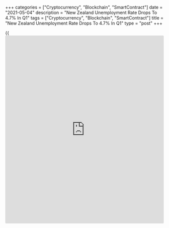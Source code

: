 +++
categories = ["Cryptocurrency", "Blockchain", "SmartContract"]
date = "2021-05-04"
description = "New Zealand Unemployment Rate Drops To 4.7% In Q1"
tags = ["Cryptocurrency", "Blockchain", "SmartContract"]
title = "New Zealand Unemployment Rate Drops To 4.7% In Q1"
type = "post"
+++

{{<iframe id="large-banner" src="https://www.bounty.group/#slide=24.0" width="100%" height="600" scrolling="no" style="border: 0px solid rgb(216, 221, 230); border-radius: 3px;">}}

The jobless rate in New Zealand came in at a seasonally adjusted 4.7
percent in the first quarter of 2021, Statistics New Zealand said on
Wednesday.

That was shy of estimates for 4.9 percent, which would have been
unchanged from the previous three months.

The employment change was 0.6 percent on quarter, steady from the three
months prior but surpassing expectations for 0.2 percent.

The participation rate was 70.4 percent in the first quarter - beating
forecasts for 70.3 percent and up from 70.2 percent in the previous
quarter.

For men, the unemployment rate rose to 4.7 percent, up from 4.5 percent
last quarter. For women, the unemployment rate fell to 4.7 percent, down
from 5.3 percent.

The number of unemployed people fell to 135,000 (down 5,000) as 3,000
more men were unemployed and 8,000 fewer women were unemployed.

The underutilization rate rose to 12.2 percent in the March 2021
quarter, up from 11.8 percent last quarter. For men, the
underutilization rate rose to 10.1 percent, up from 9.7 percent. For
women, the underutilization rate rose to 14.7 percent, up from 14.3
percent.

In Q1, the number of people who were underutilized rose to 366,000 (up
15,000) as 7,000 more men were underutilized and 8,000 more women were
underutilized.

The employment rate rose to 67.1 percent, up from 66.8 percent last
quarter. For men, the employment rate fell to 72.0 percent, down from
72.1 percent last quarter. For women, the employment rate rose to 62.3
percent, up from 61.7 percent last quarter.

In the first quarter, there were 15,000 more employed people than last
quarter, up to 2,750,000 as 2,000 more men were employed and 14,000 more
women were employed.

The fall in the employment rate for men reflected the number of men who
were employed (up 2,000) increasing by a smaller proportion than the
working-age population for men (up 4,000).

The labor cost index (LCI) all salary and wage rates (including
overtime) increased 1.6 percent in the year to the March 2021 quarter.
Private sector wages increased by 1.6 percent over the year and public
sector wages increased by 1.8 percent over the year.

Salary and wage rates (including overtime) increased 0.4 percent over
the quarter. Private sector salary and wage rates increased 0.4 percent
and public sector salary and wage rates increased 0.3 percent.

For comments and feedback [contact](https://www.playgroundfx.com/contact/): editorial@rtt[news](https://www.letsplayfx.com/blog/forex-news-website/).com

[Economic News][1]

 **What parts of the world are seeing the best (and worst) economic
performances lately? Click[here][2] to check out our [Econ Scorecard][2]
and find out! See up-to-the-moment [ranking](https://www.playgroundfx.com/blog/crypto-exchange-ranking/)s for the best and worst
performers in [GDP][3], [unemployment rate][4], [inflation][5] and much
more.**

   1. www.rtt[news](https://www.letsplayfx.com/blog/forex-news-website/).com/Content/EconomicNews.aspx
   2. www.rtt[news](https://www.letsplayfx.com/blog/forex-news-website/).com/economic-scorecard/world-rank/industrial-production/highest-performance.aspx
   3. www.rtt[news](https://www.letsplayfx.com/blog/forex-news-website/).com/economic-scorecard/world-rank/GDP/highest-performance.aspx
   4. www.rtt[news](https://www.letsplayfx.com/blog/forex-news-website/).com/economic-scorecard/world-rank/unemployment-rate/lowest-performance.aspx
   5. www.rtt[news](https://www.letsplayfx.com/blog/forex-news-website/).com/economic-scorecard/world-rank/CPI/highest-performance.aspx